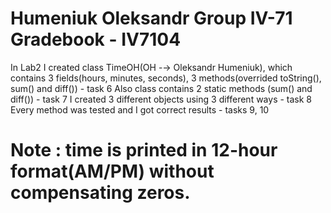 # Humeniuk Oleksandr Group IV-71 Gradebook - IV7104
In Lab2 I created class TimeOH(OH -→ Oleksandr Humeniuk), which contains 3 fields(hours, minutes, seconds), 3 methods(overrided toString(), sum() and diff()) - task 6
Also class contains 2 static methods (sum() and diff()) - task 7
I created 3 different objects using 3 different ways - task 8
Every method was tested and I got correct results - tasks 9, 10
# Note : time is printed in 12-hour format(AM/PM) without compensating zeros.
